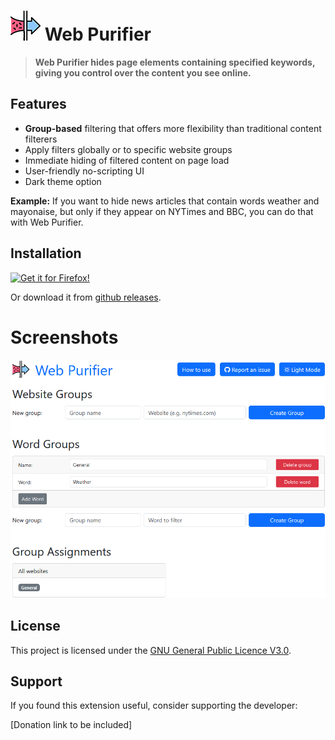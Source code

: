 # ![icon](icons/webpurifier_48.png) Web Purifier

> **Web Purifier hides page elements containing specified keywords, giving you control over the content you see online.**

## Features

- **Group-based** filtering that offers more flexibility than traditional content filterers
- Apply filters globally or to specific website groups
- Immediate hiding of filtered content on page load
- User-friendly no-scripting UI
- Dark theme option

**Example:** If you want to hide news articles that contain words weather and mayonaise, but only if they appear on NYTimes and BBC, you can do that with Web Purifier. 
 
## Installation

[![Get it for Firefox!](https://i.imgur.com/TMOLdK6.png)](https://addons.mozilla.org/firefox/addon/web-purifier/)

Or download it from [github releases](https://github.com/yourusername/web-purifier/releases/latest).

# Screenshots

<img src="screenshots/options2.png">

## License

This project is licensed under the [GNU General Public Licence V3.0](LICENSE).

## Support

If you found this extension useful, consider supporting the developer:

[Donation link to be included]
